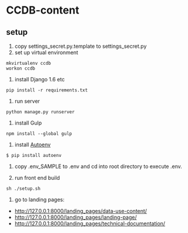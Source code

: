 CCDB-content
============

## setup

1. copy settings_secret.py.template to settings_secret.py
1. set up virtual environment 

  ```
  mkvirtualenv ccdb
  workon ccdb
  ```
1. install Django 1.6 etc

  ```
  pip install -r requirements.txt
  ```
1. run server

  ``` 
  python manage.py runserver 
  ```
1. install Gulp

  ``` 
  npm install --global gulp
  ``` 
1. install [Autoenv](https://github.com/kennethreitz/autoenv)
```
$ pip install autoenv
```
1. copy .env_SAMPLE to .env and cd into root directory to execute .env.

1. run front end build

  ``` 
  sh ./setup.sh
  ``` 
1. go to landing pages: 
  - http://127.0.0.1:8000/landing_pages/data-use-content/
  - http://127.0.0.1:8000/landing_pages/landing-page/
  - http://127.0.0.1:8000/landing_pages/technical-documentation/
